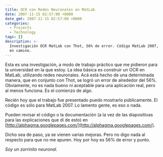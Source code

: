 ```yaml
---
title: OCR con Redes Neuronales en MatLab
date: 2007-11-15 02:57:00 +0000
date_gmt: 2007-11-15 02:57:00 +0000
categories:
  - Projects
  - Technology
tags: []
description: >-
  Investigación OCR MatLab con Thot, 56% de error. Código MatLab 2007, mejoras
  en camino.
---
```



Esta es una investigación, a modo de trabajo práctico que me pidieron para la universidad en la que estoy. La idea básica es construir un OCR en MatLab, utilizando redes neuronales. Acá está hecho de una determinada manera, que en conjunto con Thot, se logró un error de alrededor del 56%. Obviamente, no es nada bueno ni aceptable para una aplicación real, pero al menos funciona. Es el comienzo de algo.

Recién hoy que el trabajo fue presentado puedo mostrarlo públicamente. El código es sólo para MatLab 2007. Lo lamento gente, es eso o nada.

Pueden revisar el código o la documentación (a la vez de las diapositivas para las explicaciones que dí de esto) en [http://alphagma.googlepages.com/](http://alphagma.googlepages.com/).

Dicho sea de paso, ya se vienen varias mejoras. Pero no digo nada al respecto para que no me apuren. Hoy por hoy es 56% de error y punto.

_Soy un zorrinito neuronal._

